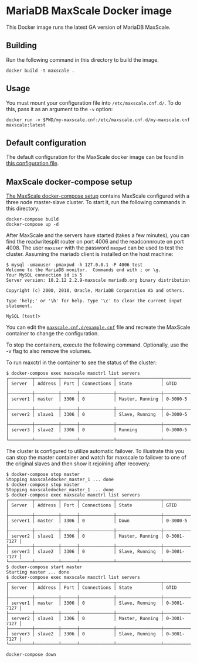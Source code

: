 # MariaDB MaxScale Docker image

This Docker image runs the latest GA version of MariaDB MaxScale.

## Building

Run the following command in this directory to build the image.

```
docker build -t maxscale .
```

## Usage

You must mount your configuration file into `/etc/maxscale.cnf.d/`. To do
this, pass it as an argument to the `-v` option:

```
docker run -v $PWD/my-maxscale.cnf:/etc/maxscale.cnf.d/my-maxscale.cnf maxscale:latest
```

## Default configuration

The default configuration for the MaxScale docker image can be found in
[this configuration file](./maxscale.cnf).

## MaxScale docker-compose setup

[The MaxScale docker-compose setup](./docker-compose.yml) contains MaxScale
configured with a three node master-slave cluster. To start it, run the
following commands in this directory.

```
docker-compose build
docker-compose up -d
```

After MaxScale and the servers have started (takes a few minutes), you can find
the readwritesplit router on port 4006 and the readconnroute on port 4008. The
user `maxuser` with the password `maxpwd` can be used to test the cluster. 
Assuming the mariadb client is installed on the host machine:
```
$ mysql -umaxuser -pmaxpwd -h 127.0.0.1 -P 4006 test
Welcome to the MariaDB monitor.  Commands end with ; or \g.
Your MySQL connection id is 5
Server version: 10.2.12 2.2.9-maxscale mariadb.org binary distribution

Copyright (c) 2000, 2018, Oracle, MariaDB Corporation Ab and others.

Type 'help;' or '\h' for help. Type '\c' to clear the current input statement.

MySQL [test]> 
```
You can edit the [`maxscale.cnf.d/example.cnf`](./maxscale.cnf.d/example.cnf)
file and recreate the MaxScale container to change the configuration.

To stop the containers, execute the following command. Optionally, use the -v
flag to also remove the volumes.

To run maxctrl in the container to see the status of the cluster:
```
$ docker-compose exec maxscale maxctrl list servers
┌─────────┬─────────┬──────┬─────────────┬─────────────────┬──────────┐
│ Server  │ Address │ Port │ Connections │ State           │ GTID     │
├─────────┼─────────┼──────┼─────────────┼─────────────────┼──────────┤
│ server1 │ master  │ 3306 │ 0           │ Master, Running │ 0-3000-5 │
├─────────┼─────────┼──────┼─────────────┼─────────────────┼──────────┤
│ server2 │ slave1  │ 3306 │ 0           │ Slave, Running  │ 0-3000-5 │
├─────────┼─────────┼──────┼─────────────┼─────────────────┼──────────┤
│ server3 │ slave2  │ 3306 │ 0           │ Running         │ 0-3000-5 │
└─────────┴─────────┴──────┴─────────────┴─────────────────┴──────────┘

```

The cluster is configured to utilize automatic failover. To illustrate this you can stop the master
container and watch for maxscale to failover to one of the original slaves and then show it rejoining
after recovery:
```
$ docker-compose stop master
Stopping maxscaledocker_master_1 ... done
$ docker-compose stop master
Stopping maxscaledocker_master_1 ... done
$ docker-compose exec maxscale maxctrl list servers
┌─────────┬─────────┬──────┬─────────────┬─────────────────┬─────────────┐
│ Server  │ Address │ Port │ Connections │ State           │ GTID        │
├─────────┼─────────┼──────┼─────────────┼─────────────────┼─────────────┤
│ server1 │ master  │ 3306 │ 0           │ Down            │ 0-3000-5    │
├─────────┼─────────┼──────┼─────────────┼─────────────────┼─────────────┤
│ server2 │ slave1  │ 3306 │ 0           │ Master, Running │ 0-3001-7127 │
├─────────┼─────────┼──────┼─────────────┼─────────────────┼─────────────┤
│ server3 │ slave2  │ 3306 │ 0           │ Slave, Running  │ 0-3001-7127 │
└─────────┴─────────┴──────┴─────────────┴─────────────────┴─────────────┘
$ docker-compose start master
Starting master ... done
$ docker-compose exec maxscale maxctrl list servers
┌─────────┬─────────┬──────┬─────────────┬─────────────────┬─────────────┐
│ Server  │ Address │ Port │ Connections │ State           │ GTID        │
├─────────┼─────────┼──────┼─────────────┼─────────────────┼─────────────┤
│ server1 │ master  │ 3306 │ 0           │ Slave, Running  │ 0-3001-7127 │
├─────────┼─────────┼──────┼─────────────┼─────────────────┼─────────────┤
│ server2 │ slave1  │ 3306 │ 0           │ Master, Running │ 0-3001-7127 │
├─────────┼─────────┼──────┼─────────────┼─────────────────┼─────────────┤
│ server3 │ slave2  │ 3306 │ 0           │ Slave, Running  │ 0-3001-7127 │
└─────────┴─────────┴──────┴─────────────┴─────────────────┴─────────────┘

```


```
docker-compose down
```

